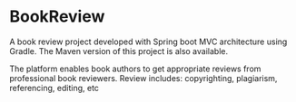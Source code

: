 # BookReview
A book review project developed with Spring boot MVC architecture using Gradle. 
The Maven version of this project is also available.

The platform enables book authors to get appropriate reviews from professional book reviewers.
Review includes: copyrighting, plagiarism, referencing, editing, etc
